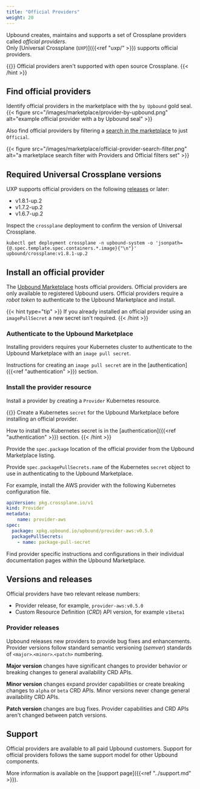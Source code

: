 ```yaml
---
title: "Official Providers"
weight: 20
---
```

Upbound creates, maintains and supports a set of Crossplane providers called *official providers*.  
Only [Universal Crossplane (`UXP`)]({{<ref "uxp/" >}}) supports official providers.   

{{<hint type="caution">}}
Official providers aren't supported with open source Crossplane.
{{< /hint >}}

## Find official providers
Identify official providers in the marketplace with the `by Upbound` gold seal.
{{< figure src="/images/marketplace/provider-by-upbound.png" alt="example official provider with a by Upbound seal" >}}

Also find official providers by filtering a [search in the marketplace](https://marketplace.upbound.io/providers?tier=official) to just `Official`.

{{< figure src="/images/marketplace/official-provider-search-filter.png" alt="a marketplace search filter with Providers and Official filters set" >}}
## Required Universal Crossplane versions
UXP supports official providers on the following [releases](https://github.com/upbound/up/releases) or later:
* v1.8.1-up.2
* v1.7.2-up.2
* v1.6.7-up.2

Inspect the `crossplane` deployment to confirm the version of Universal Crossplane.

```shell
kubectl get deployment crossplane -n upbound-system -o 'jsonpath={@.spec.template.spec.containers.*.image}{"\n"}'
upbound/crossplane:v1.8.1-up.2
```

## Install an official provider
The [Upbound Marketplace](https://marketplace.upbound.io/) hosts official providers. Official providers are only available to registered Upbound users. Official providers require a _robot token_ to authenticate to the Upbound Marketplace and install.

{{< hint type="tip" >}}
If you already installed an official provider using an `imagePullSecret` a new secret isn't required.
{{< /hint >}}

### Authenticate to the Upbound Marketplace
Installing providers requires your Kubernetes cluster to authenticate to the Upbound Marketplace with an `image pull secret`. 

Instructions for creating an `image pull secret` are in the [authentication]({{<ref "authentication" >}}) section. 

### Install the provider resource
Install a provider by creating a `Provider` Kubernetes resource. 

{{<hint type="important" >}}
Create a Kubernetes `secret` for the Upbound Marketplace before installing an official provider.

How to install the Kubernetes secret is in the [authentication]({{<ref "authentication" >}}) section.
{{< /hint >}}

Provide the `spec.package` location of the official provider from the Upbound Marketplace listing. 

Provide `spec.packagePullSecrets.name` of the Kubernetes `secret` object to use in authenticating to the Upbound Marketplace.

For example, install the AWS provider with the following Kubernetes configuration file.

```yaml
apiVersion: pkg.crossplane.io/v1
kind: Provider
metadata:
    name: provider-aws
spec:
  package: xpkg.upbound.io/upbound/provider-aws:v0.5.0
  packagePullSecrets:
    - name: package-pull-secret
```

Find provider specific instructions and configurations in their individual documentation pages within the Upbound Marketplace.

## Versions and releases
Official providers have two relevant release numbers:
* Provider release, for example, `provider-aws:v0.5.0`
* Custom Resource Definition (*CRD*) API version, for example `v1beta1`

### Provider releases
Upbound releases new providers to provide bug fixes and enhancements. Provider versions follow standard semantic versioning (*semver*) standards of `<major>`.`<minor>`.`<patch>` numbering.

**Major version** changes have significant changes to provider behavior or breaking changes to general availability CRD APIs.  

**Minor version** changes expand provider capabilities or create breaking changes to `alpha` or `beta` CRD APIs. Minor versions never change general availability CRD APIs.

**Patch version** changes are bug fixes. Provider capabilities and CRD APIs aren't changed between patch versions. 

<!--
### Custom resource definition API versions
The CRDs contained within an official provider follow the standard Kubernetes API versioning and deprecation policy. 

* `v1alpha` - CRDs under `v1alpha` haven't passed through full Upbound quality assurance. `v1alpha1` providers are for testing and experimentation and aren't intended for production deployment.

* `v1beta1` - This identifies a qualified and tested CRD. 
Upbound attempts to ensure a stable CRD API but may require breaking changes in future versions. `v1beta1` may be missing endpoints or settings related to the provider resource.

* `v1beta2` - Like `v1beta1` CRDs all `v1beta2` providers are fully qualified and tested. `v1beta2` contain more features or breaking API changes from `v1beta1`. 

* `v1` - CRDs that reach a `v1` API version have fully defined APIs. Upbound doesn't make breaking API changes until the next provider API version. 
-->

## Support
Official providers are available to all paid Upbound customers. Support for official providers follows the same support model for other Upbound components. 

More information is available on the [support page]({{<ref "../support.md" >}}).

<!-- TODO
## Coverage

-->